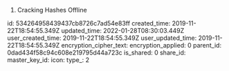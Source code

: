 1. Cracking Hashes Offline

id: 534264958439437cb8726c7ad54e83ff
created_time: 2019-11-22T18:54:55.349Z
updated_time: 2022-01-28T08:30:03.449Z
user_created_time: 2019-11-22T18:54:55.349Z
user_updated_time: 2019-11-22T18:54:55.349Z
encryption_cipher_text: 
encryption_applied: 0
parent_id: 0dad434f58c94c608e219795d44a723c
is_shared: 0
share_id: 
master_key_id: 
icon: 
type_: 2